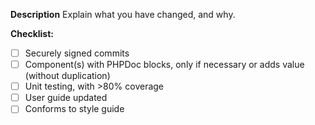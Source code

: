 <!--

Each pull request should address a single issue and have a meaningful title.

- PR title must include the type (feat, fix, chore, docs, perf, refactor, style, test) of the commit per Conventional Commits specification. See https://www.conventionalcommits.org/en/v1.0.0/ for the discussion.
- Pull requests must be in English.
- If a pull request fixes an issue, reference the issue with a suitable keyword (e.g., Fixes <issue number>).
- Your branch name and the target name should be different.
- All bug fixes should be sent to the __"develop"__ branch, this is where the next bug fix version will be developed.
- PRs with any enhancement should be sent to the next minor version branch, e.g. __"4.7"__

-->
**Description**
Explain what you have changed, and why.

**Checklist:**
- [ ] Securely signed commits
- [ ] Component(s) with PHPDoc blocks, only if necessary or adds value (without duplication)
- [ ] Unit testing, with >80% coverage
- [ ] User guide updated
- [ ] Conforms to style guide

